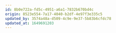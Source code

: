 ```yaml
---
id: 8b0e722a-fd5c-4951-a6a1-7832b670bd4c
origin: 8523e554-7a17-4040-b2df-4e97f3e335c5
updated_by: 3574a48a-d509-4c9e-9e37-5b83b6cfdc78
updated_at: 1649691203
---
```

